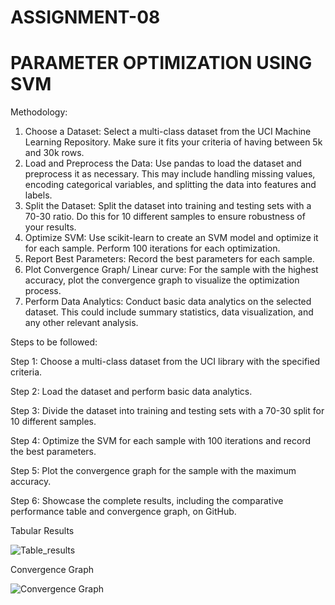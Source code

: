 # ASSIGNMENT-08
# PARAMETER OPTIMIZATION USING SVM

Methodology:

1. Choose a Dataset: Select a multi-class dataset from the UCI Machine Learning Repository. Make sure it fits your criteria of having between 5k and 30k rows.
2. Load and Preprocess the Data: Use pandas to load the dataset and preprocess it as necessary. This may include handling missing values, encoding categorical variables, and splitting the data into features and labels.
3. Split the Dataset: Split the dataset into training and testing sets with a 70-30 ratio. Do this for 10 different samples to ensure robustness of your results.
4. Optimize SVM: Use scikit-learn to create an SVM model and optimize it for each sample. Perform 100 iterations for each optimization.
5. Report Best Parameters: Record the best parameters for each sample.
6. Plot Convergence Graph/ Linear curve: For the sample with the highest accuracy, plot the convergence graph to visualize the optimization process.
7. Perform Data Analytics: Conduct basic data analytics on the selected dataset. This could include summary statistics, data visualization, and any other relevant analysis.

Steps to be followed:

Step 1: Choose a multi-class dataset from the UCI library with the specified criteria.

Step 2: Load the dataset and perform basic data analytics.

Step 3: Divide the dataset into training and testing sets with a 70-30 split for 10 different samples.

Step 4: Optimize the SVM for each sample with 100 iterations and record the best parameters.

Step 5: Plot the convergence graph for the sample with the maximum accuracy.

Step 6: Showcase the complete results, including the comparative performance table and convergence graph, on GitHub.

Tabular Results

![Table_results](https://github.com/Kashishsingla111/102117150_Kashish_POusingSVM/assets/103882773/b2b552e2-868e-4874-94f1-63ae07c74bd6)

Convergence Graph

![Convergence Graph](https://github.com/Kashishsingla111/102117150_Kashish_POusingSVM/assets/103882773/daba1718-8b9e-4c31-b536-42e0cea1ca5f)


